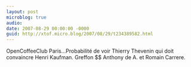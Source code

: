 ```yaml
---
layout: post
microblog: true
audio: 
date: 2007-08-29 00:00:00 -0000
guid: http://xtof.micro.blog/2007/08/29/t234389582.html
---
```

OpenCoffeeClub Paris...Probabilité de voir Thierry Thevenin qui doit convaincre  Henri Kaufman. Greffon $$ Anthony de A. et Romain Carrere.
